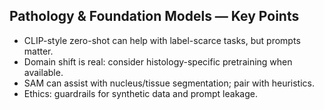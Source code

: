 ## Pathology & Foundation Models — Key Points
- CLIP-style zero-shot can help with label-scarce tasks, but prompts matter.
- Domain shift is real: consider histology-specific pretraining when available.
- SAM can assist with nucleus/tissue segmentation; pair with heuristics.
- Ethics: guardrails for synthetic data and prompt leakage.
